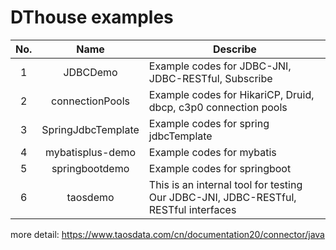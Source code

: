 # DThouse examples

| No.  |        Name        | Describe                                                     |
| :--: | :----------------: | ------------------------------------------------------------ |
|  1   |      JDBCDemo      | Example codes for JDBC-JNI, JDBC-RESTful, Subscribe          |
|  2   |  connectionPools   | Example codes for HikariCP, Druid, dbcp, c3p0 connection pools |
|  3   | SpringJdbcTemplate | Example codes for spring jdbcTemplate                        |
|  4   |  mybatisplus-demo  | Example codes for mybatis                                    |
|  5   |   springbootdemo   | Example codes for springboot                                 |
|  6   |      taosdemo      | This is an internal tool for testing Our JDBC-JNI, JDBC-RESTful, RESTful interfaces |


more detail: https://www.taosdata.com/cn/documentation20/connector/java
